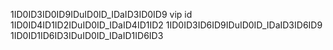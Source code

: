 1ID0ID3ID0ID9IDuID0ID_IDaID3ID0ID9 vip id
1ID0ID4ID1ID2IDuID0ID_IDaID4ID1ID2
1ID0ID3ID6ID9IDuID0ID_IDaID3ID6ID9
1ID0ID1ID6ID3IDuID0ID_IDaID1ID6ID3

